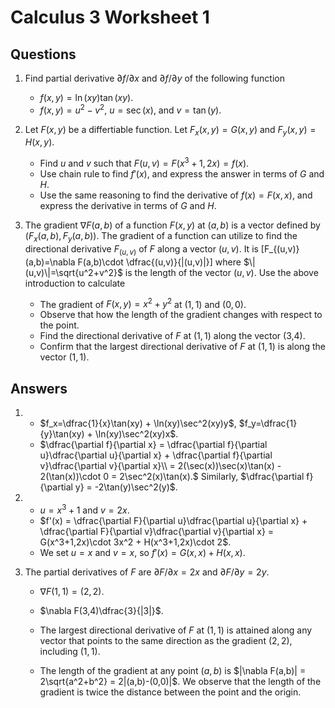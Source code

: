 # Calculus 3 Worksheet 1

## Questions

1. Find partial derivative $\partial f/\partial x$ and $\partial f/\partial y$ of the following function

	* $f(x,y) = \ln(xy)\tan(xy)$.
	* $f(x,y) = u^2-v^2$, $u=\sec(x)$, and $v=\tan(y)$.

2. Let $F(x,y)$ be a differtiable function. Let $F_x(x,y)=G(x,y)$ and $F_y(x,y)=H(x,y)$.

	* Find $u$ and $v$ such that $F(u,v) = F(x^3+1,2x)=f(x)$.
	* Use chain rule to find $f'(x)$, and express the answer in terms of $G$ and $H$.
	* Use the same reasoning to find the derivative of $f(x)=F(x,x)$, and express the derivative in terms of $G$ and $H$.

3. The gradient $\nabla F(a,b)$ of a function $F(x,y)$ at $(a,b)$ is a vector defined by $(F_x(a,b), F_y(a,b))$. The gradient of a function can utilize to find the directional derivative $F_{(u,v)}$ of $F$ along a vector $(u,v)$. It is 
 \[F_{(u,v)}(a,b)=\nabla F(a,b)\cdot \dfrac{(u,v)}{|(u,v)|}\]
where $\|(u,v)\|=\sqrt{u^2+v^2}$ is the length of the vector $(u,v)$. Use the above introduction to calculate

	* The gradient of $F(x,y)=x^2+y^2$ at $(1,1)$ and $(0,0)$.
	* Observe that how the length of the gradient changes with respect to the point.
	* Find the directional derivative of $F$ at $(1,1)$ along the vector (3,4).
	* Confirm that the largest directional derivative of $F$ at $(1,1)$ is along the vector $(1,1)$. 

## Answers

1. 
	* $f_x=\dfrac{1}{x}\tan(xy) + \ln(xy)\sec^2(xy)y$, $f_y=\dfrac{1}{y}\tan(xy) + \ln(xy)\sec^2(xy)x$.
	* $\dfrac{\partial f}{\partial x} = \dfrac{\partial f}{\partial u}\dfrac{\partial u}{\partial x} + \dfrac{\partial f}{\partial v}\dfrac{\partial v}{\partial x}\\ = 2(\sec(x))\sec(x)\tan(x) - 2(\tan(x))\cdot 0 = 2\sec^2(x)\tan(x).$ Similarly, $\dfrac{\partial f}{\partial y} = -2\tan(y)\sec^2(y)$.

2.
	* $u=x^3+1$ and $v=2x$.
	* $f'(x) = \dfrac{\partial F}{\partial u}\dfrac{\partial u}{\partial x} + \dfrac{\partial F}{\partial v}\dfrac{\partial v}{\partial x} = G(x^3+1,2x)\cdot 3x^2 + H(x^3+1,2x)\cdot 2$.
	* We set $u=x$ and $v=x$, so $f'(x) = G(x,x) + H(x,x)$.

3. The partial derivatives of $F$ are $\partial F/\partial x = 2x$ and $\partial F/\partial y=2y$.
	* $\nabla F(1,1) = (2,2)$.
	
	* $\nabla F(3,4)\dfrac{3}{|3|}$.
	* The largest directional derivative of $F$ at $(1,1)$ is attained along any vector that points to the same direction as the gradient $(2,2)$, including $(1,1)$.
	* The length of the gradient at any point $(a,b)$ is $|\nabla F(a,b)| = 2\sqrt{a^2+b^2} = 2|(a,b)-(0,0)|$. We observe that the length of the gradient is twice the distance between the point and the origin.
	